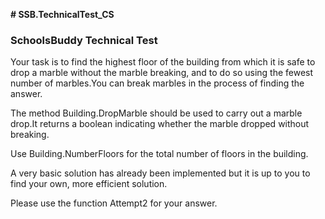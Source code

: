 <p><strong># SSB.TechnicalTest_CS</strong></p>
<h3>SchoolsBuddy Technical Test</h3>
<p>Your task is to find the highest floor of the building from which it is safe to drop a marble without the marble breaking, and to do so using the fewest number of marbles.You can break marbles in the process of finding the answer.</p>
<p>The method Building.DropMarble should be used to carry out a marble drop.It returns a boolean indicating whether the marble dropped without breaking.</p>
<p>Use Building.NumberFloors for the total number of floors in the building.</p>
<p>A very basic solution has already been implemented but it is up to you to find your own, more efficient solution.</p>
<p>Please use the function Attempt2 for your answer.</p>
